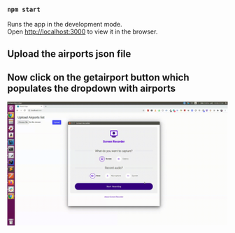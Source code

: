 ### `npm start`

Runs the app in the development mode.<br />
Open [http://localhost:3000](http://localhost:3000) to view it in the browser.

## Upload the airports json file 
## Now click on the getairport button which populates the dropdown with airports


![alt text](react_dropdown.gif)

